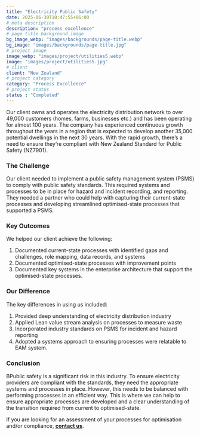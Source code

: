 ```yaml
---
title: "Electricity Public Safety"
date: 2025-06-30T10:47:55+06:00
# meta description
description: "process excellence"
# page title background image
bg_image_webp: "images/backgrounds/page-title.webp"
bg_image: "images/backgrounds/page-title.jpg"
# project image
image_webp: "images/project/utilities5.webp"
image: "images/project/utilities5.jpg"
# client
client: "New Zealand"
# project category
category: "Process Excellence"
# project status
status : "Completed"
---
```


Our client owns and operates the electricity distribution network to over 49,000 customers (homes, farms, businesses etc.) and has been operating for almost 100 years. The company has experienced continuous growth throughout the years in a region that is expected to develop another 35,000 potential dwellings in the next 30 years. With the rapid growth, there’s a need to ensure they’re compliant with New Zealand Standard for Public Safety (NZ7901).

### The Challenge
Our client needed to implement a public safety management system (PSMS) to comply with public safety standards. This required systems and processes to be in place for hazard and incident recording, and reporting. They needed a partner who could help with capturing their current-state processes and developing streamlined optimised-state processes that supported a PSMS.

### Key Outcomes
We helped our client achieve the following:
1.	Documented current-state processes with identified gaps and challenges, role mapping, data records, and systems
2.	Documented optimised-state processes with improvement points
3.	Documented key systems in the enterprise architecture that support the optimised-state processes.

### Our Difference
The key differences in using us included:
1.	Provided deep understanding of electricity distribution industry
2.	Applied Lean value stream analysis on processes to measure waste
3.	Incorporated industry standards on PSMS for incident and hazard reporting
4.	Adopted a systems approach to ensuring processes were relatable to EAM system.

### Conclusion
BPublic safety is a significant risk in this industry. To ensure electricity providers are compliant with the standards, they need the appropriate systems and processes in place. However, this needs to be balanced with performing processes in an efficient way. This is where we can help to ensure appropriate processes are developed and a clear understanding of the transition required from current to optimised-state.

If you are looking for an assessment of your processes for optimisation and/or compliance, [**contact us**](https://zenconsulting.co.nz/contact/).